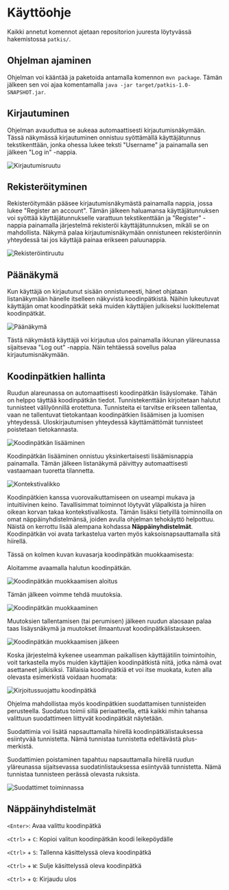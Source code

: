 # Käyttöohje

Kaikki annetut komennot ajetaan repositorion juuresta löytyvässä hakemistossa
`patkis/`.

## Ohjelman ajaminen

Ohjelman voi kääntää ja paketoida antamalla komennon `mvn package`. Tämän
jälkeen sen voi ajaa komentamalla `java -jar target/patkis-1.0-SNAPSHOT.jar`.

## Kirjautuminen

Ohjelman avauduttua se aukeaa automaattisesti kirjautumisnäkymään. Tässä
näkymässä kirjautuminen onnistuu syöttämällä käyttäjätunnus tekstikenttään,
jonka ohessa lukee teksti "Username" ja painamalla sen jälkeen "Log in"
-nappia.

![Kirjautumisruutu](https://raw.githubusercontent.com/meklu/uni-ohtek/master/imgs/manual/patkis-login.png)

## Rekisteröityminen

Rekisteröitymään pääsee kirjautumisnäkymästä painamalla nappia, jossa lukee
"Register an account". Tämän jälkeen haluamansa käyttäjätunnuksen voi syöttää
käyttäjätunnukselle varattuun tekstikenttään ja "Register" -nappia painamalla
järjestelmä rekisteröi käyttäjätunnuksen, mikäli se on mahdollista. Näkymä
palaa kirjautumisnäkymään onnistuneen rekisteröinnin yhteydessä tai jos
käyttäjä painaa erikseen paluunappia.

![Rekisteröintiruutu](https://raw.githubusercontent.com/meklu/uni-ohtek/master/imgs/manual/patkis-register.png)

## Päänäkymä

Kun käyttäjä on kirjautunut sisään onnistuneesti, hänet ohjataan listanäkymään
hänelle itselleen näkyvistä koodinpätkistä. Näihin lukeutuvat käyttäjän omat
koodinpätkät sekä muiden käyttäjien julkiseksi luokittelemat koodinpätkät.

![Päänäkymä](https://raw.githubusercontent.com/meklu/uni-ohtek/master/imgs/manual/patkis-mainview.png)

Tästä näkymästä käyttäjä voi kirjautua ulos painamalla ikkunan yläreunassa
sijaitsevaa "Log out" -nappia. Näin tehtäessä sovellus palaa
kirjautumisnäkymään.

## Koodinpätkien hallinta

Ruudun alareunassa on automaattisesti koodinpätkän lisäyslomake. Tähän on
helppo täyttää koodinpätkän tiedot. Tunnistekenttään kirjoitetaan halutut
tunnisteet välilyönnillä erotettuna. Tunnisteita ei tarvitse erikseen
tallentaa, vaan ne tallentuvat tietokantaan koodinpätkien lisäämisen ja
luomisen yhteydessä. Uloskirjautumisen yhteydessä käyttämättömät tunnisteet
poistetaan tietokannasta.

![Koodinpätkän lisääminen](https://raw.githubusercontent.com/meklu/uni-ohtek/master/imgs/manual/patkis-add-snip.png)

Koodinpätkän lisääminen onnistuu yksinkertaisesti lisäämisnappia painamalla.
Tämän jälkeen listanäkymä päivittyy automaattisesti vastaamaan tuoretta
tilannetta.

![Kontekstivalikko](https://raw.githubusercontent.com/meklu/uni-ohtek/master/imgs/manual/patkis-ctx-menu.png)

Koodinpätkien kanssa vuorovaikuttamiseen on useampi mukava ja intuitiivinen
keino. Tavallisimmat toiminnot löytyvät yläpalkista ja hiiren oikean korvan
takaa kontekstivalikosta. Tämän lisäksi tietyillä toiminnoilla on omat
näppäinyhdistelmänsä, joiden avulla ohjelman tehokäyttö helpottuu. Näistä on
kerrottu lisää alempana kohdassa **Näppäinyhdistelmät**. Koodinpätkän voi avata
tarkastelua varten myös kaksoisnapsauttamalla sitä hiirellä.

Tässä on kolmen kuvan kuvasarja koodinpätkän muokkaamisesta:

Aloitamme avaamalla halutun koodinpätkän.

![Koodinpätkän muokkaamisen aloitus](https://raw.githubusercontent.com/meklu/uni-ohtek/master/imgs/manual/patkis-edit-pre.png)

Tämän jälkeen voimme tehdä muutoksia.

![Koodinpätkän muokkaaminen](https://raw.githubusercontent.com/meklu/uni-ohtek/master/imgs/manual/patkis-edit-intra.png)

Muutoksien tallentamisen (tai perumisen) jälkeen ruudun alaosaan palaa taas
lisäysnäkymä ja muutokset ilmaantuvat koodinpätkälistaukseen.

![Koodinpätkän muokkaamisen jälkeen](https://raw.githubusercontent.com/meklu/uni-ohtek/master/imgs/manual/patkis-edit-post.png)

Koska järjestelmä kykenee useamman paikallisen käyttäjätilin toimintoihin, voit
tarkastella myös muiden käyttäjien koodinpätkistä niitä, jotka nämä ovat
asettaneet julkisiksi. Tällaisia koodinpätkiä et voi itse muokata, kuten alla
olevasta esimerkistä voidaan huomata:

![Kirjoitussuojattu koodinpätkä](https://raw.githubusercontent.com/meklu/uni-ohtek/master/imgs/manual/patkis-readonly.png)

Ohjelma mahdollistaa myös koodinpätkien suodattamisen tunnisteiden perusteella.
Suodatus toimii sillä periaatteella, että kaikki mihin tahansa valittuun
suodattimeen liittyvät koodinpätkät näytetään.

Suodattimia voi lisätä napsauttamalla hiirellä koodinpätkälistauksessa
esiintyvää tunnistetta. Nämä tunnistaa tunnistetta edeltävästä plus-merkistä.

Suodattimien poistaminen tapahtuu napsauttamalla hiirellä ruudun yläreunassa
sijaitsevassa suodatinlistauksessa esiintyvää tunnistetta. Nämä tunnistaa
tunnisteen perässä olevasta ruksista.

![Suodattimet toiminnassa](https://raw.githubusercontent.com/meklu/uni-ohtek/master/imgs/manual/patkis-filters.png)

## Näppäinyhdistelmät

`<Enter>`: Avaa valittu koodinpätkä

`<Ctrl>` + `C`: Kopioi valitun koodinpätkän koodi leikepöydälle

`<Ctrl>` + `S`: Tallenna käsittelyssä oleva koodinpätkä

`<Ctrl>` + `W`: Sulje käsittelyssä oleva koodinpätkä

`<Ctrl>` + `Q`: Kirjaudu ulos
